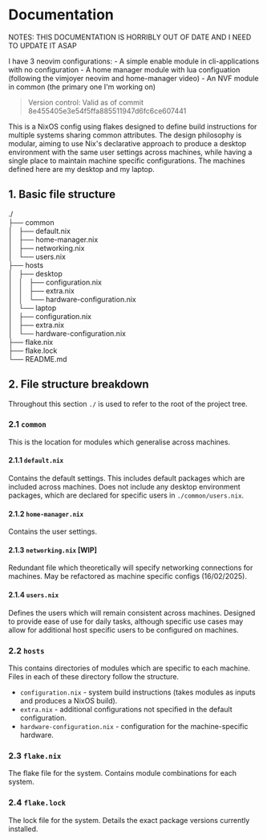 # Documentation

NOTES: THIS DOCUMENTATION IS HORRIBLY OUT OF DATE AND I NEED TO UPDATE IT ASAP

I have 3 neovim configurations:
    -   A simple enable module in cli-applications with no configuration
    -   A home manager module with lua configuation (following the vimjoyer neovim and home-manager video)
    -   An NVF module in common (the primary one I'm working on)



> Version control: Valid as of commit 8e455405e3e54f5ffa885511947d6fc6ce607441

This is a NixOS config using flakes designed to define build instructions for multiple systems sharing common attributes. The design philosophy is modular, aiming to use Nix's declarative approach to produce a desktop environment with the same user settings across machines, while having a single place to maintain machine specific configurations. The machines defined here are my desktop and my laptop.


## 1. Basic file structure

./   <br />
├── common  <br />
│   ├── default.nix <br />
│   ├── home-manager.nix    <br />
│   ├── networking.nix   <br />
│   └── users.nix   <br />
├── hosts   <br />
│   ├── desktop   <br />
│   │   ├── configuration.nix   <br />
│   │   ├── extra.nix   <br />
│   │   └── hardware-configuration.nix   <br />
│   └── laptop   <br />
│       ├── configuration.nix   <br />
│       ├── extra.nix   <br />
│       └── hardware-configuration.nix   <br />
├── flake.nix   <br />
├── flake.lock   <br />
└── README.md   <br />



## 2. File structure breakdown

Throughout this section `./` is used to refer to the root of the project tree.

### 2.1 `common`

This is the location for modules which generalise across machines.

#### 2.1.1 `default.nix`

Contains the default settings. This includes default packages which are included across machines. Does not include any desktop environment packages, which are declared for specific users in `./common/users.nix`.

#### 2.1.2 `home-manager.nix`

Contains the user settings.

#### 2.1.3 `networking.nix` [WIP]

Redundant file which theoretically will specify networking connections for machines. May be refactored as machine specific configs (16/02/2025).

#### 2.1.4 `users.nix`

Defines the users which will remain consistent across machines. Designed to provide ease of use for daily tasks, although specific use cases may allow for additional host specific users to be configured on machines.

### 2.2 `hosts`

This contains directories of modules which are specific to each machine. Files in each of these directory follow the structure.

* `configuration.nix` - system build instructions (takes modules as inputs and produces a NixOS build).
* `extra.nix` - additional configurations not specified in the default configuration.
* `hardware-configuration.nix` - configuration for the machine-specific hardware.


### 2.3 `flake.nix`

The flake file for the system. Contains module combinations for each system.

### 2.4 `flake.lock`

The lock file for the system. Details the exact package versions currently installed.
